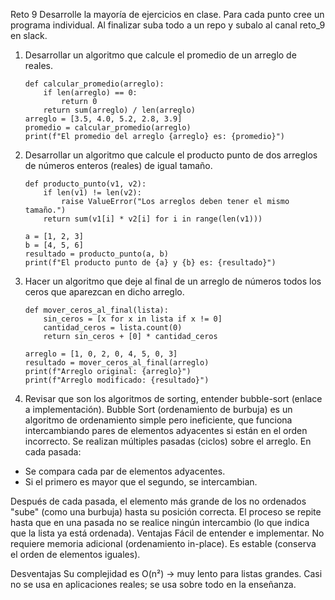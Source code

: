 Reto 9
Desarrolle la mayoría de ejercicios en clase. Para cada punto cree un programa individual. Al finalizar suba todo a un repo y subalo al canal reto_9 en slack.
1. Desarrollar un algoritmo que calcule el promedio de un arreglo de reales.

       def calcular_promedio(arreglo):
           if len(arreglo) == 0:
               return 0
           return sum(arreglo) / len(arreglo)
       arreglo = [3.5, 4.0, 5.2, 2.8, 3.9]
       promedio = calcular_promedio(arreglo)
       print(f"El promedio del arreglo {arreglo} es: {promedio}")

2. Desarrollar un algoritmo que calcule el producto punto de dos arreglos de números enteros (reales) de igual tamaño.

       def producto_punto(v1, v2):
           if len(v1) != len(v2):
               raise ValueError("Los arreglos deben tener el mismo tamaño.")
           return sum(v1[i] * v2[i] for i in range(len(v1)))
    
       a = [1, 2, 3]
       b = [4, 5, 6]
       resultado = producto_punto(a, b)
       print(f"El producto punto de {a} y {b} es: {resultado}")

3. Hacer un algoritmo que deje al final de un arreglo de números todos los ceros que aparezcan en dicho arreglo.

       def mover_ceros_al_final(lista):
           sin_ceros = [x for x in lista if x != 0]
           cantidad_ceros = lista.count(0)
           return sin_ceros + [0] * cantidad_ceros

       arreglo = [1, 0, 2, 0, 4, 5, 0, 3]
       resultado = mover_ceros_al_final(arreglo)
       print(f"Arreglo original: {arreglo}")
       print(f"Arreglo modificado: {resultado}")

4. Revisar que son los algoritmos de sorting, entender bubble-sort (enlace a implementación).
Bubble Sort (ordenamiento de burbuja) es un algoritmo de ordenamiento simple pero ineficiente, que funciona intercambiando pares de elementos adyacentes si están en el orden incorrecto.
Se realizan múltiples pasadas (ciclos) sobre el arreglo.
En cada pasada:
- Se compara cada par de elementos adyacentes.
- Si el primero es mayor que el segundo, se intercambian.

Después de cada pasada, el elemento más grande de los no ordenados "sube" (como una burbuja) hasta su posición correcta.
El proceso se repite hasta que en una pasada no se realice ningún intercambio (lo que indica que la lista ya está ordenada).
Ventajas
    Fácil de entender e implementar.
    No requiere memoria adicional (ordenamiento in-place).
    Es estable (conserva el orden de elementos iguales).

Desventajas
    Su complejidad es O(n²) → muy lento para listas grandes.
    Casi no se usa en aplicaciones reales; se usa sobre todo en la enseñanza.
